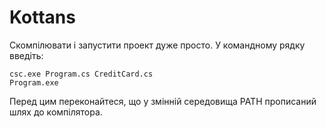 # Kottans
Скомпілювати і запустити проект дуже просто. 
У командному рядку введіть: 
```
csc.exe Program.cs CreditCard.cs
Program.exe
```
Перед цим переконайтеся, що у змінній середовища PATH прописаний шлях до компілятора.
